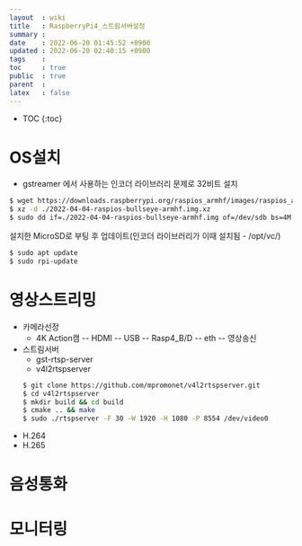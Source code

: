 ```yaml
---
layout  : wiki
title   : RaspberryPi4_스트림서버설정 
summary : 
date    : 2022-06-20 01:45:52 +0900
updated : 2022-06-20 02:40:15 +0900
tags    : 
toc     : true
public  : true
parent  : 
latex   : false
---
```

* TOC
{:toc}

# OS설치
* gstreamer 에서 사용하는 인코더 라이브러리 문제로 32비트 설치
```bash
$ wget https://downloads.raspberrypi.org/raspios_armhf/images/raspios_armhf-2022-04-07/2022-04-04-raspios-bullseye-armhf.img.xz
$ xz -d ./2022-04-04-raspios-bullseye-armhf.img.xz
$ sudo dd if=./2022-04-04-raspios-bullseye-armhf.img of=/dev/sdb bs=4M conv=fsync status=progress
```
설치한 MicroSD로 부팅 후 업데이트(인코더 라이브러리가 이때 설치됨 - /opt/vc/)
```bash
$ sudo apt update
$ sudo rpi-update
```

# 영상스트리밍
  * 카메라선정
    * 4K Action캠 -- HDMI -- USB -- Rasp4_B/D -- eth -- 영상송신
  * 스트림서버
    * gst-rtsp-server 
    * v4l2rtspserver
    ```bash
    $ git clone https://github.com/mpromonet/v4l2rtspserver.git
    $ cd v4l2rtspserver
    $ mkdir build && cd build
    $ cmake .. && make
    $ sudo ./rtspserver -F 30 -W 1920 -H 1080 -P 8554 /dev/video0
    ```
  * H.264 
  * H.265 
# 음성통화
# 모니터링

